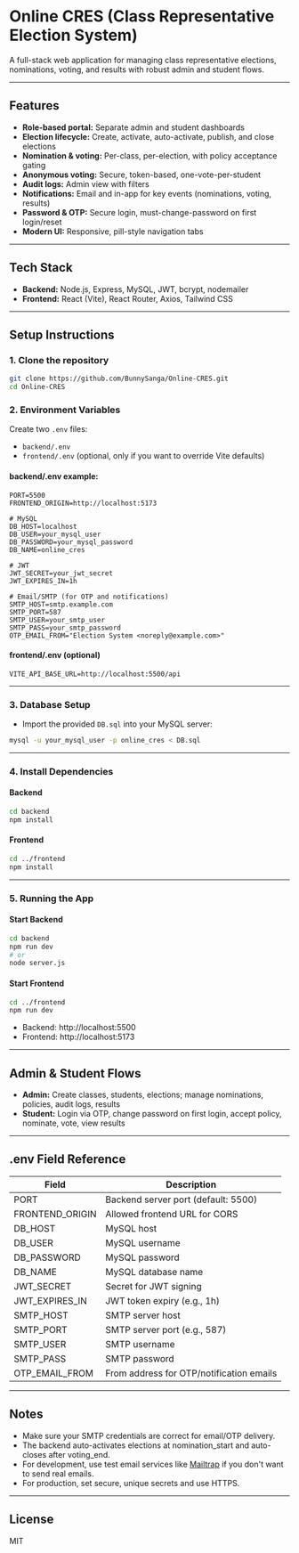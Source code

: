 # Online CRES (Class Representative Election System)

A full-stack web application for managing class representative elections, nominations, voting, and results with robust admin and student flows.

---

## Features

- **Role-based portal:** Separate admin and student dashboards
- **Election lifecycle:** Create, activate, auto-activate, publish, and close elections
- **Nomination & voting:** Per-class, per-election, with policy acceptance gating
- **Anonymous voting:** Secure, token-based, one-vote-per-student
- **Audit logs:** Admin view with filters
- **Notifications:** Email and in-app for key events (nominations, voting, results)
- **Password & OTP:** Secure login, must-change-password on first login/reset
- **Modern UI:** Responsive, pill-style navigation tabs

---

## Tech Stack

- **Backend:** Node.js, Express, MySQL, JWT, bcrypt, nodemailer
- **Frontend:** React (Vite), React Router, Axios, Tailwind CSS

---

## Setup Instructions

### 1. Clone the repository

```sh
git clone https://github.com/BunnySanga/Online-CRES.git
cd Online-CRES
```

### 2. Environment Variables

Create two `.env` files:

- `backend/.env`
- `frontend/.env` (optional, only if you want to override Vite defaults)

#### backend/.env example:

```
PORT=5500
FRONTEND_ORIGIN=http://localhost:5173

# MySQL
DB_HOST=localhost
DB_USER=your_mysql_user
DB_PASSWORD=your_mysql_password
DB_NAME=online_cres

# JWT
JWT_SECRET=your_jwt_secret
JWT_EXPIRES_IN=1h

# Email/SMTP (for OTP and notifications)
SMTP_HOST=smtp.example.com
SMTP_PORT=587
SMTP_USER=your_smtp_user
SMTP_PASS=your_smtp_password
OTP_EMAIL_FROM="Election System <noreply@example.com>"
```

#### frontend/.env (optional)

```
VITE_API_BASE_URL=http://localhost:5500/api
```

---

### 3. Database Setup

- Import the provided `DB.sql` into your MySQL server:

```sh
mysql -u your_mysql_user -p online_cres < DB.sql
```

---

### 4. Install Dependencies

#### Backend

```sh
cd backend
npm install
```

#### Frontend

```sh
cd ../frontend
npm install
```

---

### 5. Running the App

#### Start Backend

```sh
cd backend
npm run dev
# or
node server.js
```

#### Start Frontend

```sh
cd ../frontend
npm run dev
```

- Backend: http://localhost:5500
- Frontend: http://localhost:5173

---

## Admin & Student Flows

- **Admin:** Create classes, students, elections; manage nominations, policies, audit logs, results
- **Student:** Login via OTP, change password on first login, accept policy, nominate, vote, view results

---

## .env Field Reference

| Field           | Description                              |
| --------------- | ---------------------------------------- |
| PORT            | Backend server port (default: 5500)      |
| FRONTEND_ORIGIN | Allowed frontend URL for CORS            |
| DB_HOST         | MySQL host                               |
| DB_USER         | MySQL username                           |
| DB_PASSWORD     | MySQL password                           |
| DB_NAME         | MySQL database name                      |
| JWT_SECRET      | Secret for JWT signing                   |
| JWT_EXPIRES_IN  | JWT token expiry (e.g., 1h)              |
| SMTP_HOST       | SMTP server host                         |
| SMTP_PORT       | SMTP server port (e.g., 587)             |
| SMTP_USER       | SMTP username                            |
| SMTP_PASS       | SMTP password                            |
| OTP_EMAIL_FROM  | From address for OTP/notification emails |

---

## Notes

- Make sure your SMTP credentials are correct for email/OTP delivery.
- The backend auto-activates elections at nomination_start and auto-closes after voting_end.
- For development, use test email services like [Mailtrap](https://mailtrap.io/) if you don't want to send real emails.
- For production, set secure, unique secrets and use HTTPS.

---

## License

MIT
